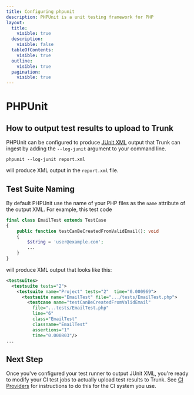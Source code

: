 ```yaml
---
title: Configuring phpunit
description: PHPUnit is a unit testing framework for PHP
layout:
  title:
    visible: true
  description:
    visible: false
  tableOfContents:
    visible: true
  outline:
    visible: true
  pagination:
    visible: true
---
```


# PHPUnit

## How to output test results to upload to Trunk

PHPUnit can be configured to produce [JUnit XML](https://github.com/testmoapp/junitxml) output that Trunk can ingest by adding the `--log-junit` argument to your command line.

```undefined
phpunit --log-junit report.xml
```

will produce XML output in the `report.xml` file.

## Test Suite Naming

By default PHPUnit use the name of your PHP files as the `name` attribute of the output XML. For example, this test code

```php
final class EmailTest extends TestCase
{
    public function testCanBeCreatedFromValidEmail(): void
    {
        $string = 'user@example.com';
        ...
    }
}
```

will produce XML output that looks like this:

```xml
<testsuites>
  <testsuite tests="2">
    <testsuite name="Project" tests="2"  time="0.000969">
      <testsuite name="EmailTest" file=".../tests/EmailTest.php">
        <testcase name="testCanBeCreatedFromValidEmail" 
          file="...tests/EmailTest.php" 
          line="6" 
          class="EmailTest" 
          classname="EmailTest" 
          assertions="1" 
          time="0.000803"/>
...
```

## Next Step

Once you've configured your test runner to output JUnit XML, you're ready to modify your CI test jobs to actually upload test results to Trunk. See [CI Providers](../ci-providers/) for instructions to do this for the CI system you use.
